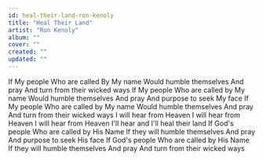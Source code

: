 ```yaml
---
id: heal-their-land-ron-kenoly
title: "Heal Their Land"
artist: "Ron Kenoly"
album: ""
cover: ""
created: ""
updated: ""
---
```


If My people
Who are called
By My name
Would humble themselves
And pray
And turn from their wicked ways
If My people
Who are called by My name
Would humble themselves
And pray
And purpose to seek My face
If My people
Who are called by My name
Would humble themselves
And pray
And turn from their wicked ways
I will hear from Heaven
I will hear from Heaven
I will hear from Heaven
I'll hear and I'll heal their land
If God's people
Who are called by His Name
If they will humble themselves
And pray
And purpose to seek His face
If God's people
Who are called by His Name
If they will humble themselves
And pray
And turn from their wicked ways